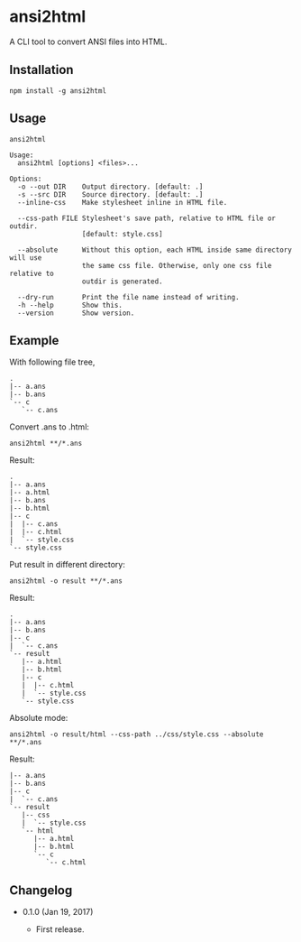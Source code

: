 ansi2html
=========

A CLI tool to convert ANSI files into HTML.

Installation
------------
```
npm install -g ansi2html
```

Usage
-----
```
ansi2html

Usage:
  ansi2html [options] <files>...

Options:
  -o --out DIR    Output directory. [default: .]
  -s --src DIR    Source directory. [default: .]
  --inline-css    Make stylesheet inline in HTML file.

  --css-path FILE Stylesheet's save path, relative to HTML file or outdir.
                  [default: style.css]

  --absolute      Without this option, each HTML inside same directory will use
                  the same css file. Otherwise, only one css file relative to
				  outdir is generated.

  --dry-run       Print the file name instead of writing.
  -h --help       Show this.
  --version       Show version.
```

Example
-------
With following file tree,
```
.
|-- a.ans
|-- b.ans
`-- c
   `-- c.ans
```
Convert .ans to .html:
```
ansi2html **/*.ans
```
Result:
```
.
|-- a.ans
|-- a.html
|-- b.ans
|-- b.html
|-- c
|  |-- c.ans
|  |-- c.html
|  `-- style.css
`-- style.css
```
Put result in different directory:
```
ansi2html -o result **/*.ans
```
Result:
```
.
|-- a.ans
|-- b.ans
|-- c
|  `-- c.ans
`-- result
   |-- a.html
   |-- b.html
   |-- c
   |  |-- c.html
   |  `-- style.css
   `-- style.css
```
Absolute mode:
```
ansi2html -o result/html --css-path ../css/style.css --absolute **/*.ans
```
Result:
```
|-- a.ans
|-- b.ans
|-- c
|  `-- c.ans
`-- result
   |-- css
   |  `-- style.css
   `-- html
      |-- a.html
      |-- b.html
      `-- c
         `-- c.html
```

Changelog
---------

* 0.1.0 (Jan 19, 2017)

    - First release.
